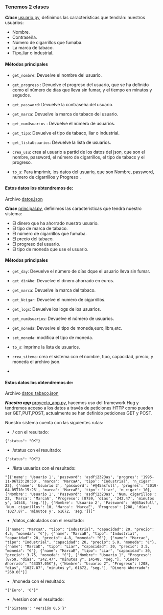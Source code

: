 ### Tenemos 2 clases
***Clase*** [usuario.py](/src/usuario.py), definimos las características que tendrán: nuestros usuarios:
- Nombre. 
- Contraseña.
- Número de cigarrillos que fumaba.
- La marca de tabaco.
- Tipo,liar o industrial.

#### Métodos principales
- `get_nombre`: Devuelve el nombre del usuario.
  
- `get_progreso` : Devuelve el progreso del usuario, que se ha definido como el número de días que lleva sin fumar, y el tiempo en minutos y segudos.

- `get_password`: Devuelve la contraseña del usuario.

- `get_marca`: Devuelve la marca de tabaco del usuario.

- `get_numUsuarios` : Devuelve el número de usuarios.

- `get_tipo`: Devuelve el tipo de tabaco, liar o industrial.
  
- `get_listaUsuarios`: Devuelve la lista de usuarios.

- `crea_usu`: crea al usuario a partid de los datos del json, que son el nombre, password, el número de cigarrillos, el tipo de tabaco y el progreso.

- `to_s`: Para imprimir, los datos del usuario, que son Nombre, password, numero de cigarrillos y Progreso .

#### Estos datos los obtendremos de:
Archivo [datos.json](/json/datos.json)

***Clase*** [principal.py](/src/principal.py), definimos las características que tendrá nuestro sistema:
- El dinero que ha ahorrado nuestro usuario.
- El tipo de marca de tabaco.
- El número de cigarrillos que fumaba.
- El precio del tabaco.
- El progreso del usuario.
- El tipo de moneda que use el usuario.
  
#### Métodos principales

- `get_day`: Devuelve el número de días dque el usuario lleva sin fumar.
 
- `get_dinAho`: Devuelve el dinero ahorrado en euros.

- `get_marca`: Devuelve la marca del tabaco.
 
- `get_Ncigar`: Devuelve el numero de cigarrillos.
 
- `get_logs`: Devuelve los logs de los usuarios.

- `get_numUsuarios`: Devuelve el número de usuarios.

- `get_moneda`: Devuelve el tipo de moneda,euro,libra,etc.

- `set_moneda`: modifica el tipo de moneda.
  
- `to_s`: imprime la lista de usuarios.

- `crea_sitema`: crea el sistema con el nombre, tipo, capacidad, precio, y moneda el archivo json.
- 
#### Estos datos los obtendremos de:


  
Archivo [datos_tabaco.json](/json/datos_tabaco.json)



***Nuestra app*** [proyecto_app.py](/src/proyecto_app.py), hacemos uso del framework Hug y tendremos acceso a los datos a través de peticiones HTTP como pueden ser GET,PUT,POST, actualmente se han definido peticiones GET y POST.

Nuestro sistema cuenta con las siguientes rutas:

- / con el resultado:
~~~
{"status": "OK"}
~~~
- /status  con el resultado: 
~~~
{"status": "OK"}
~~~
- /lista usuarios con el resultado:
~~~
"[{'name': 'Usuario 1', 'password': 'asdfj2323as', 'progres': '1995-11-06T23:20:50', 'marca': 'MarcaA', 'tipo': 'Industrial', 'n_cigar': 22}, {'name': 'Usuario 2', 'password': '#@45asfull', 'progres': '2019-04-05T10:15:26', 'marca': 'MarcaE', 'tipo': 'Liar', 'n_cigar': 10}, {'Nombre': 'Usuario 1', 'Password': 'asdfj2323as', 'Num. cigarillos': 22, 'Marca': 'MarcaA', 'Progreso': [8759, 'días', '242.47', 'minutos y', 14548, 'seg.']}, {'Nombre': 'Usuario 2', 'Password': '#@45asfull', 'Num. cigarillos': 10, 'Marca': 'MarcaE', 'Progreso': [208, 'días', '1027.87', 'minutos y', 61672, 'seg.']}]"
~~~
- /datos_calculados con el resultado:
~~~
[{"name": "MarcaA", "tipo": "Industrial", "capacidad": 20, "precio": 4.5, "moneda": "€"}, {"name": "MarcaB", "tipo": "Industrial", "capacidad": 20, "precio": 4.8, "moneda": "€"}, {"name": "Marcac", "tipo": "Industrial", "capacidad": 20, "precio": 5.0, "moneda": "€"}, {"name": "MarcaD", "tipo": "Liar", "capacidad": 30, "precio": 3.5, "moneda": "€"}, {"name": "MarcaE", "tipo": "Liar", "capacidad": 30, "precio": 3.75, "moneda": "€"}, {"Nombre": "Usuario 1", "Progreso": [8759, "días", "242.47", "minutos y", 14548, "seg."], "Dinero Ahorrado": "43357.05€"}, {"Nombre": "Usuario 2", "Progreso": [208, "días", "1027.87", "minutos y", 61672, "seg."], "Dinero Ahorrado": "260.0€"}]
~~~

- /moneda con el resultado:
~~~
"{'Euro', '€'}"
~~~
- /version con el resultado:
~~~
"{'Sistema': 'versión 0.5'}"
~~~
